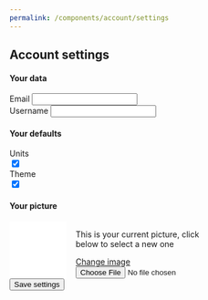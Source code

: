 ```yaml
---
permalink: /components/account/settings
---
```

<!-- Start of /components/account/settings -->
<div class="container">
<div class="row">
<div class="col-sm-10 offset-sm-1 col-md-8 offset-md-2 mt-2" id="settings-inner">
<h2>Account settings</h2>
<form id="settings-form">
    <h4>Your data</h4>
    <!-- email -->
    <div class="input-group key-sm">
        <span class="input-group-addon td-key">Email</span>
        <input class="form-number form-control" id="email" name="email" value="" type="email">
    </div>
    <!-- username -->
    <div class="input-group key-sm">
        <span class="input-group-addon td-key">Username</span>
        <input class="form-number form-control" id="username" name="username" value="" type="text">
    </div>
    <h4 class="mt-3">Your defaults</h4>
    <!-- units -->
    <div class="input-group key-toggle key-sm">
        <span class="input-group-addon td-key">Units</span>
        <div class="toggle toggle-light" id="units-toggle"></div>
    </div>
    <input class="hidden" id="units" name="units" value="imperial" type="checkbox" checked="">
    <!-- theme -->
    <div class="input-group key-toggle key-sm">
        <span class="input-group-addon td-key">Theme</span>
        <div class="toggle toggle-light" id="theme-toggle"></div>
    </div>
    <input class="hidden" id="theme" name="theme" value="paperless" type="checkbox" checked="">
    <!-- picture -->
    <h4 class="mt-3">Your picture</h4>
        <div class="bg-thematic drop-shadow" id="picture-key" style="width: 100px; height: 100px; background-color: #fff; display: inline-block; margin-right: 1rem; float: left;"></div>
        <div style="display: inline-block; width: 250px;">
            <p id="picture-msg">This is your current picture, click below to select a new one</p>
            <a class="btn btn-outline-primary" id="picture-btn" href="#">Change image</a>
            <input class="hidden" id="file" name="file" type="file">
            <input class="hidden" id="picture" name="picture" type="hidden">
        </div>
    <div id="loader" class=""><button type="submit" class="btn btn-primary btn-lg mt-5 btn-block disabled">Save settings</button></div>
</form>
</div>
</div>
</div>
<!-- End of /components/account/settings -->

